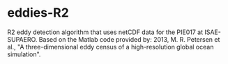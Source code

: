 # eddies-R2
R2 eddy detection algorithm that uses netCDF data for the PIE017 at ISAE-SUPAERO.
Based on the Matlab code provided by:
2013, M. R. Petersen et al., "A three-dimensional eddy census of a high-resolution global ocean simulation".
